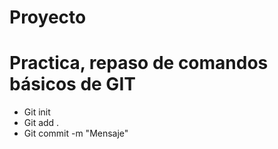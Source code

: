 # Proyecto

# Practica, repaso de comandos básicos de GIT

- Git init
- Git add .
- Git commit -m "Mensaje"
